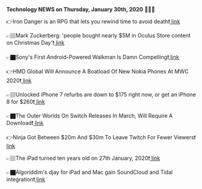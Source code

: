 <b>Technology NEWS on Thursday, January 30th, 2020</b> 📡📡📡 

👉Iron Danger is an RPG that lets you rewind time to avoid death❗️<a href='https://techblock.club/?p=2535'> link</a>

👉🏽Mark Zuckerberg: 'people bought nearly $5M in Oculus Store content on Christmas Day'❗️<a href='https://techblock.club/?p=2537'> link</a>

👉🏿Sony's First Android-Powered Walkman Is Damn Compelling❗️<a href='https://techblock.club/?p=2539'> link</a>

👉HMD Global Will Announce A Boatload Of New Nokia Phones At MWC 2020❗️<a href='https://techblock.club/?p=2541'> link</a>

👉🏽Unlocked iPhone 7 refurbs are down to $175 right now, or get an iPhone 8 for $260❗️<a href='https://techblock.club/?p=2543'> link</a>

👉🏿The Outer Worlds On Switch Releases In March, Will Require A Download❗️<a href='https://techblock.club/?p=2545'> link</a>

👉Ninja Got Between $20m And $30m To Leave Twitch For Fewer Viewers❗️<a href='https://techblock.club/?p=2547'> link</a>

👉🏽The iPad turned ten years old on 27th January, 2020❗️<a href='https://techblock.club/?p=2549'> link</a>

👉🏿Algoriddim's djay for iPad and Mac gain SoundCloud and Tidal integration❗️<a href='https://techblock.club/?p=2551'> link</a>

